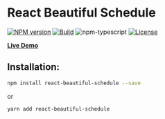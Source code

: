 # React Beautiful Schedule

[![NPM version][npm-image]][npm-url]
[![Build][github-build]][github-build-url]
![npm-typescript]
[![License][github-license]][github-license-url]

[**Live Demo**](https://react-beautiful-schedule.netlify.app)

## Installation:

```bash
npm install react-beautiful-schedule --save
```

or

```bash
yarn add react-beautiful-schedule
```

[npm-url]: https://www.npmjs.com/react-beautiful-schedule
[npm-image]: https://img.shields.io/npm/v/react-beautiful-schedule
[github-license]: https://img.shields.io/github/license/ahmedalatawi/react-beautiful-schedule
[github-license-url]: https://github.com/ahmedalatawi/react-beautiful-schedule/blob/master/LICENSE
[github-build]: https://github.com/ahmedalatawi/react-beautiful-schedule/actions/workflows/publish.yml/badge.svg
[github-build-url]: https://github.com/ahmedalatawi/react-beautiful-schedule/actions/workflows/publish.yml
[npm-typescript]: https://img.shields.io/npm/types/react-beautiful-schedule
